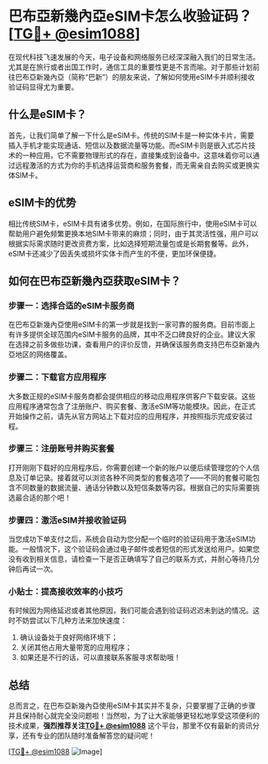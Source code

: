 # 巴布亞新幾內亞eSIM卡怎么收验证码？[[TG💪+ @esim1088](https://t.me/s/esim1088)]

在现代科技飞速发展的今天，电子设备和网络服务已经深深融入我们的日常生活。尤其是在旅行或者出国工作时，通信工具的重要性更是不言而喻。对于那些计划前往巴布亞新幾內亞（简称“巴新”）的朋友来说，了解如何使用eSIM卡并顺利接收验证码显得尤为重要。

## 什么是eSIM卡？

首先，让我们简单了解一下什么是eSIM卡。传统的SIM卡是一种实体卡片，需要插入手机才能实现通话、短信以及数据流量等功能。而eSIM卡则是嵌入式芯片技术的一种应用，它不需要物理形式的存在，直接集成到设备中。这意味着你可以通过远程激活的方式为你的手机选择运营商和服务套餐，而无需亲自去购买或更换实体SIM卡。

## eSIM卡的优势

相比传统SIM卡，eSIM卡具有诸多优势。例如，在国际旅行中，使用eSIM卡可以帮助用户避免频繁更换本地SIM卡带来的麻烦；同时，由于其灵活性强，用户可以根据实际需求随时更改资费方案，比如选择短期流量包或是长期套餐等。此外，eSIM卡还减少了因丢失或损坏实体卡而产生的不便，更加环保便捷。

## 如何在巴布亞新幾內亞获取eSIM卡？

### 步骤一：选择合适的eSIM卡服务商

在巴布亞新幾內亞使用eSIM卡的第一步就是找到一家可靠的服务商。目前市面上有许多提供全球范围内eSIM卡服务的品牌，其中不乏口碑良好的企业。建议大家在选择之前多做些功课，查看用户的评价反馈，并确保该服务商支持巴布亞新幾內亞地区的网络覆盖。

### 步骤二：下载官方应用程序

大多数正规的eSIM卡服务商都会提供相应的移动应用程序供客户下载安装。这些应用程序通常包含了注册账户、购买套餐、激活eSIM等功能模块。因此，在正式开始操作之前，请先从官方网站上下载对应的应用程序，并按照指示完成安装过程。

### 步骤三：注册账号并购买套餐

打开刚刚下载好的应用程序后，你需要创建一个新的账户以便后续管理您的个人信息及订单记录。接着就可以浏览各种不同类型的套餐选项了——不同的套餐可能包含不同数量的数据流量、通话分钟数以及短信条数等内容。根据自己的实际需要挑选最合适的那个吧！

### 步骤四：激活eSIM并接收验证码

当您成功下单支付之后，系统会自动为您分配一个临时的验证码用于激活eSIM功能。一般情况下，这个验证码会通过电子邮件或者短信的形式发送给用户。如果您没有收到相关信息，请检查一下是否正确填写了自己的联系方式，并耐心等待几分钟后再试一次。

### 小贴士：提高接收效率的小技巧

有时候因为网络延迟或者其他原因，我们可能会遇到验证码迟迟未到达的情况。这时不妨尝试以下几种方法来加快速度：

1. 确认设备处于良好网络环境下；
2. 关闭其他占用大量带宽的应用程序；
3. 如果还是不行的话，可以直接联系客服寻求帮助哦！

## 总结

总而言之，在巴布亞新幾內亞使用eSIM卡其实并不复杂，只要掌握了正确的步骤并且保持耐心就完全没问题啦！当然啦，为了让大家能够更轻松地享受这项便利的技术成果，**强烈推荐关注[TG💪+ @esim1088](https://t.me/s/esim1088)** 这个平台，那里不仅有最新的资讯分享，还有专业的团队随时准备解答您的疑问呢！

[[TG💪+ @esim1088](https://t.me/s/esim1088) ![Image](https://i.postimg.cc/4NQfJmqS/Snipaste-2025-05-13-00-14-12.png)]